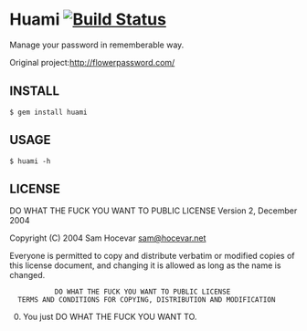 Huami [![Build Status](https://secure.travis-ci.org/yesmeck/huami.rb.png?branch=master)](http://travis-ci.org/yesmeck/huami.rb)
===============

Manage your password in rememberable way.

Original project:http://flowerpassword.com/

INSTALL
--------

    $ gem install huami

USAGE
------

    $ huami -h

LICENSE
-------

DO WHAT THE FUCK YOU WANT TO PUBLIC LICENSE
                   Version 2, December 2004

Copyright (C) 2004 Sam Hocevar <sam@hocevar.net>

Everyone is permitted to copy and distribute verbatim or modified
copies of this license document, and changing it is allowed as long
as the name is changed.
```
           DO WHAT THE FUCK YOU WANT TO PUBLIC LICENSE
  TERMS AND CONDITIONS FOR COPYING, DISTRIBUTION AND MODIFICATION
```
 0. You just DO WHAT THE FUCK YOU WANT TO.